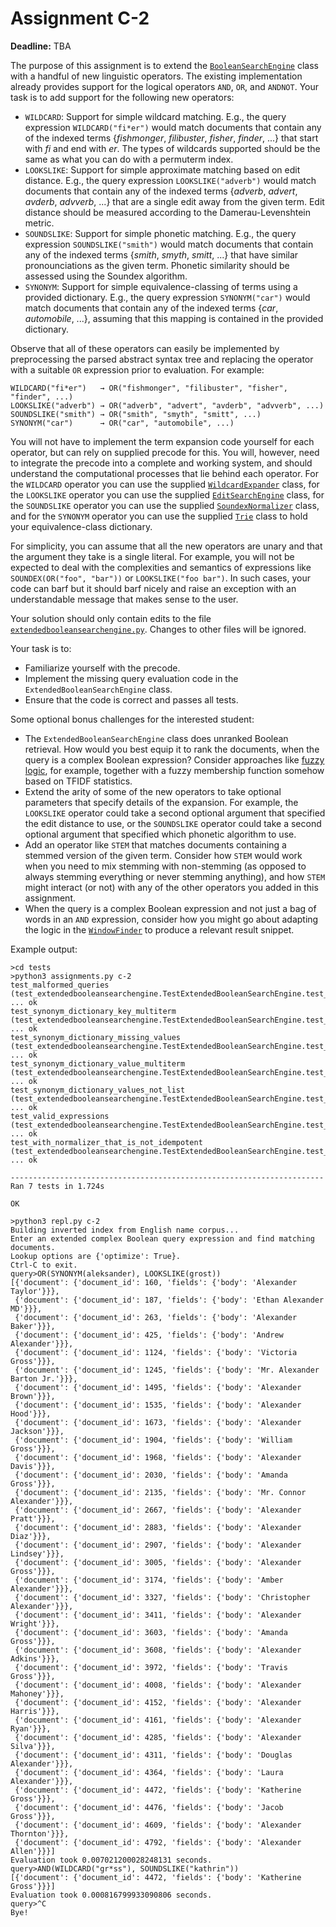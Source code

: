 # Assignment C-2

**Deadline:** TBA

The purpose of this assignment is to extend the [`BooleanSearchEngine`](./in3120/booleansearchengine.py) class with a handful of new linguistic operators. The existing implementation already provides support for the logical operators `AND`, `OR`, and `ANDNOT`. Your task is to add support for the following new operators:

- `WILDCARD`: Support for simple wildcard matching. E.g., the query expression `WILDCARD("fi*er")` would match documents that contain any of the indexed terms {_fishmonger_, _filibuster_, _fisher_, _finder_, ...} that start with _fi_ and end with _er_. The types of wildcards supported should be the same as what you can do with a permuterm index.
- `LOOKSLIKE`: Support for simple approximate matching based on edit distance. E.g., the query expression `LOOKSLIKE("adverb")` would match documents that contain any of the indexed terms {_adverb_, _advert_, _avderb_, _advverb_, ...} that are a single edit away from the given term. Edit distance should be measured according to the Damerau-Levenshtein metric.
- `SOUNDSLIKE`: Support for simple phonetic matching. E.g., the query expression `SOUNDSLIKE("smith")` would match documents that contain any of the indexed terms {_smith_, _smyth_, _smitt_, ...} that have similar pronounciations as the given term. Phonetic similarity should be assessed using the Soundex algorithm.
- `SYNONYM`: Support for simple equivalence-classing of terms using a provided dictionary. E.g., the query expression `SYNONYM("car")` would match documents that contain any of the indexed terms {_car_, _automobile_, ...}, assuming that this mapping is contained in the provided dictionary.

Observe that all of these operators can easily be implemented by preprocessing the parsed abstract syntax tree and replacing the operator with a suitable `OR` expression prior to evaluation. For example:

    WILDCARD("fi*er")   → OR("fishmonger", "filibuster", "fisher", "finder", ...)
    LOOKSLIKE("adverb") → OR("adverb", "advert", "avderb", "advverb", ...)
    SOUNDSLIKE("smith") → OR("smith", "smyth", "smitt", ...)
    SYNONYM("car")      → OR("car", "automobile", ...)

You will not have to implement the term expansion code yourself for each operator, but can rely on supplied precode for this. You will, however, need to integrate the precode into a complete and working system, and should understand the computational processes that lie behind each operator. For the `WILDCARD` operator you can use the supplied [`WildcardExpander`](./in3120/wildcardexpander.py) class, for the `LOOKSLIKE` operator you can use the supplied [`EditSearchEngine`](./in3120/editsearchengine.py) class, for the `SOUNDSLIKE` operator you can use the supplied [`SoundexNormalizer`](./in3120/normalizer.py) class, and for the `SYNONYM` operator you can use the supplied [`Trie`](./in3120/trie.py) class to hold your equivalence-class dictionary.

For simplicity, you can assume that all the new operators are unary and that the argument they take is a single literal. For example, you will not be expected to deal with the complexities and semantics of expressions like `SOUNDEX(OR("foo", "bar"))` or `LOOKSLIKE("foo bar")`. In such cases, your code can barf but it should barf nicely and raise an exception with an understandable message that makes sense to the user.

Your solution should only contain edits to the file [`extendedbooleansearchengine.py`](./in3120/extendedbooleansearchengine.py). Changes to other files will be ignored.

Your task is to:

- Familiarize yourself with the precode.
- Implement the missing query evaluation code in the `ExtendedBooleanSearchEngine` class.
- Ensure that the code is correct and passes all tests.

Some optional bonus challenges for the interested student:

- The `ExtendedBooleanSearchEngine` class does unranked Boolean retrieval. How would you best equip it to rank the documents, when the query is a complex Boolean expression? Consider approaches like [fuzzy logic](https://en.wikipedia.org/wiki/Fuzzy_logic), for example, together with a fuzzy membership function somehow based on TFIDF statistics.
- Extend the arity of some of the new operators to take optional parameters that specify details of the expansion. For example, the `LOOKSLIKE` operator could take a second optional argument that specified the edit distance to use, or the `SOUNDSLIKE` operator could take a second optional argument that specified which phonetic algorithm to use.
- Add an operator like `STEM` that matches documents containing a stemmed version of the given term. Consider how `STEM` would work when you need to mix stemming with non-stemming (as opposed to always stemming everything or never stemming anything), and how `STEM` might interact (or not) with any of the other operators you added in this assignment.
- When the query is a complex Boolean expression and not just a bag of words in an `AND` expression, consider how you might go about adapting the logic in the [`WindowFinder`](./in3120/windowfinder.py) to produce a relevant result snippet.

Example output:

```
>cd tests
>python3 assignments.py c-2
test_malformed_queries (test_extendedbooleansearchengine.TestExtendedBooleanSearchEngine.test_malformed_queries) ... ok
test_synonym_dictionary_key_multiterm (test_extendedbooleansearchengine.TestExtendedBooleanSearchEngine.test_synonym_dictionary_key_multiterm) ... ok
test_synonym_dictionary_missing_values (test_extendedbooleansearchengine.TestExtendedBooleanSearchEngine.test_synonym_dictionary_missing_values) ... ok
test_synonym_dictionary_value_multiterm (test_extendedbooleansearchengine.TestExtendedBooleanSearchEngine.test_synonym_dictionary_value_multiterm) ... ok
test_synonym_dictionary_values_not_list (test_extendedbooleansearchengine.TestExtendedBooleanSearchEngine.test_synonym_dictionary_values_not_list) ... ok
test_valid_expressions (test_extendedbooleansearchengine.TestExtendedBooleanSearchEngine.test_valid_expressions) ... ok
test_with_normalizer_that_is_not_idempotent (test_extendedbooleansearchengine.TestExtendedBooleanSearchEngine.test_with_normalizer_that_is_not_idempotent) ... ok

----------------------------------------------------------------------
Ran 7 tests in 1.724s

OK
```

```
>python3 repl.py c-2
Building inverted index from English name corpus...
Enter an extended complex Boolean query expression and find matching documents.
Lookup options are {'optimize': True}.
Ctrl-C to exit.
query>OR(SYNONYM(aleksander), LOOKSLIKE(grost))
[{'document': {'document_id': 160, 'fields': {'body': 'Alexander Taylor'}}},
 {'document': {'document_id': 187, 'fields': {'body': 'Ethan Alexander MD'}}},
 {'document': {'document_id': 263, 'fields': {'body': 'Alexander Baker'}}},
 {'document': {'document_id': 425, 'fields': {'body': 'Andrew Alexander'}}},
 {'document': {'document_id': 1124, 'fields': {'body': 'Victoria Gross'}}},
 {'document': {'document_id': 1245, 'fields': {'body': 'Mr. Alexander Barton Jr.'}}},
 {'document': {'document_id': 1495, 'fields': {'body': 'Alexander Brown'}}},
 {'document': {'document_id': 1535, 'fields': {'body': 'Alexander Hood'}}},
 {'document': {'document_id': 1673, 'fields': {'body': 'Alexander Jackson'}}},
 {'document': {'document_id': 1904, 'fields': {'body': 'William Gross'}}},
 {'document': {'document_id': 1968, 'fields': {'body': 'Alexander Davis'}}},
 {'document': {'document_id': 2030, 'fields': {'body': 'Amanda Gross'}}},
 {'document': {'document_id': 2135, 'fields': {'body': 'Mr. Connor Alexander'}}},
 {'document': {'document_id': 2667, 'fields': {'body': 'Alexander Pratt'}}},
 {'document': {'document_id': 2883, 'fields': {'body': 'Alexander Diaz'}}},
 {'document': {'document_id': 2907, 'fields': {'body': 'Alexander Lindsey'}}},
 {'document': {'document_id': 3005, 'fields': {'body': 'Alexander Gross'}}},
 {'document': {'document_id': 3174, 'fields': {'body': 'Amber Alexander'}}},
 {'document': {'document_id': 3327, 'fields': {'body': 'Christopher Alexander'}}},
 {'document': {'document_id': 3411, 'fields': {'body': 'Alexander Wright'}}},
 {'document': {'document_id': 3603, 'fields': {'body': 'Amanda Gross'}}},
 {'document': {'document_id': 3608, 'fields': {'body': 'Alexander Adkins'}}},
 {'document': {'document_id': 3972, 'fields': {'body': 'Travis Gross'}}},
 {'document': {'document_id': 4008, 'fields': {'body': 'Alexander Mahoney'}}},
 {'document': {'document_id': 4152, 'fields': {'body': 'Alexander Harris'}}},
 {'document': {'document_id': 4161, 'fields': {'body': 'Alexander Ryan'}}},
 {'document': {'document_id': 4285, 'fields': {'body': 'Alexander Silva'}}},
 {'document': {'document_id': 4311, 'fields': {'body': 'Douglas Alexander'}}},
 {'document': {'document_id': 4364, 'fields': {'body': 'Laura Alexander'}}},
 {'document': {'document_id': 4472, 'fields': {'body': 'Katherine Gross'}}},
 {'document': {'document_id': 4476, 'fields': {'body': 'Jacob Gross'}}},
 {'document': {'document_id': 4609, 'fields': {'body': 'Alexander Thornton'}}},
 {'document': {'document_id': 4792, 'fields': {'body': 'Alexander Allen'}}}]
Evaluation took 0.007021200028248131 seconds.
query>AND(WILDCARD("gr*ss"), SOUNDSLIKE("kathrin"))
[{'document': {'document_id': 4472, 'fields': {'body': 'Katherine Gross'}}}]
Evaluation took 0.000816799933090806 seconds.
query>^C
Bye!
```

